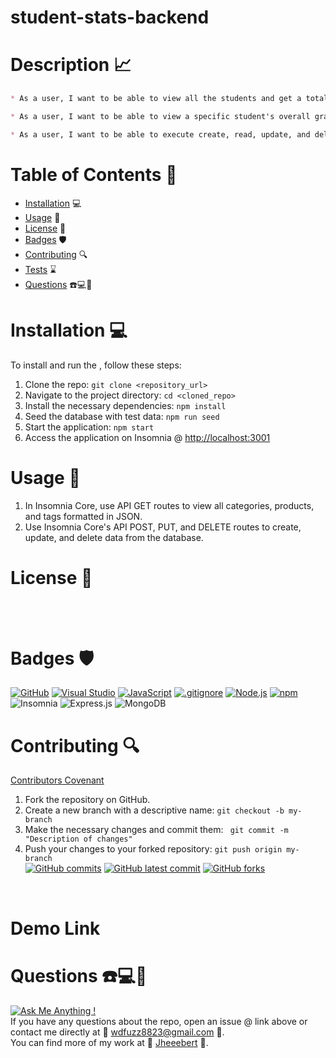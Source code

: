 # student-stats-backend
# Description 📈
```md
* As a user, I want to be able to view all the students and get a total of the number of students enrolled.

* As a user, I want to be able to view a specific student's overall grade in the class using MongoDB operators and their score on each assignment.

* As a user, I want to be able to execute create, read, update, and delete operations on `courses`, `students`, and `assignments`.
``````
  # Table of Contents 📓
  - [Installation](#installation) 💻 
  - [Usage](#usage) 📎 
  - [License](#license) 📂 
  - [Badges](#badges) 🛡️ 
  - [Contributing](#contributing) 🔍 
  - [Tests](#tests) ⌛ 
  - [Questions](#questions) ☎️💻📱 
 
# Installation 💻
To install and run the , follow these steps: <br>

1. Clone the repo: `git clone <repository_url>`
2. Navigate to the project directory: `cd <cloned_repo>`
3. Install the necessary dependencies: `npm install`
4. Seed the database with test data: `npm run seed`
5. Start the application: `npm start`
6. Access the application on Insomnia @ [http://localhost:3001](http://localhost:3001)
# Usage 📎
1. In Insomnia Core, use API GET routes to view all categories, products, and tags formatted in JSON.
2. Use Insomnia Core's API POST, PUT, and DELETE routes to create, update, and delete data from the database.
# License 📂
   <br> 
   <br> 

# Badges 🛡️
[![GitHub](https://img.shields.io/badge/--181717?logo=github&logoColor=ffffff)](https://github.com/)
[![Visual Studio](https://badgen.net/badge/icon/visualstudio?icon=visualstudio&label)](https://visualstudio.microsoft.com)
[![JavaScript](https://badgen.net/badge/icon/javascript?icon=javascript&label)](https://www.javascript.com/)
[![.gitignore](https://badgen.net/badge/icon/git?icon=git&label)](https://git-scm.com/doc)
[![Node.js](https://badgen.net/badge/icon/nodejs?icon=nodejs&label)](https://nodejs.org/)
[![npm](https://badgen.net/badge/icon/npm?icon=npm&label)](https://npmjs.com/)
![Insomnia](https://img.shields.io/badge/Insomnia-black?style=for-the-badge&logo=insomnia&logoColor=5849BE)
![Express.js](https://img.shields.io/badge/express.js-%23404d59.svg?style=for-the-badge&logo=express&logoColor=%2361DAFB)
![MongoDB](https://img.shields.io/badge/MongoDB-%234ea94b.svg?style=for-the-badge&logo=mongodb&logoColor=white)
# Contributing 🔍
  [Contributors Covenant](https://www.contributor-covenant.org/) <br>
1. Fork the repository on GitHub.
2. Create a new branch with a descriptive name: `git checkout -b my-branch`
3. Make the necessary changes and commit them: ` git commit -m "Description of changes"`
4. Push your changes to your forked repository: `git push origin my-branch` <br>
[![GitHub commits](https://badgen.net/github/commits/Jheeebert/student-stats-backend)](https://GitHub.com/Jheeebert/student-stats-backend/commit/)
[![GitHub latest commit](https://badgen.net/github/last-commit/Jheeebert/student-stats-backend)](https://GitHub.com/Jheeebert/student-stats-backend/commit/)
[![GitHub forks](https://img.shields.io/github/forks/Jheeebert/student-stats-backend.svg?style=social&label=Fork&maxAge=2592000)](https://GitHub.com/Jheeebert/student-stats-backend/network/)
  <br>


# Demo Link


# Questions ☎️💻📱
[![Ask Me Anything !](https://img.shields.io/badge/Ask%20me-anything-1abc9c.svg)](https://GitHub.com/Jheeebert/student-stats-backend) <br>
  If you have any questions about the repo, open an issue @ link above or contact me directly at 📧 wdfuzz8823@gmail.com 📧. <br>
  You can find more of my work at 🔖 [Jheeebert](https://github.com/Jheeebert/) 🔖. 
  